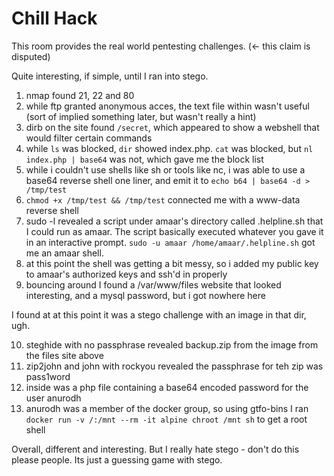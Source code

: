 # Chill Hack

This room provides the real world pentesting challenges. (<- this claim is disputed)

Quite interesting, if simple, until I ran into stego.

1. nmap found 21, 22 and 80
2. while ftp granted anonymous acces, the text file within wasn't useful (sort of implied something later, but wasn't really a hint)
3. dirb on the site found `/secret`, which appeared to show a webshell that would filter certain commands
4. while `ls` was blocked, `dir` showed index.php. `cat` was blocked, but `nl index.php | base64` was not, which gave me the block list
5. while i couldn't use shells like sh or tools like nc, i was able to use a base64 reverse shell one liner, and emit it to `echo b64 | base64 -d > /tmp/test`
6. `chmod +x /tmp/test && /tmp/test` connected me with a www-data reverse shell
7. sudo -l revealed a script under amaar's directory called .helpline.sh that I could run as amaar. The script basically executed whatever you gave it in an interactive prompt. `sudo -u amaar /home/amaar/.helpline.sh` got me an amaar shell.
8. at this point the shell was getting a bit messy, so i added my public key to amaar's authorized keys and ssh'd in properly
9. bouncing around I found a /var/www/files website that looked interesting, and a mysql password, but i got nowhere here

I found at at this point it was a stego challenge with an image in that dir, ugh.

10. steghide with no passphrase revealed backup.zip from the image from the files site above
11. zip2john and john with rockyou revealed the passphrase for teh zip was pass1word
12. inside was a php file containing a base64 encoded password for the user anurodh
13. anurodh was a member of the docker group, so using gtfo-bins I ran `docker run -v /:/mnt --rm -it alpine chroot /mnt sh` to get a root shell

Overall, different and interesting. But I really hate stego - don't do this please people. Its just a guessing game with stego.
